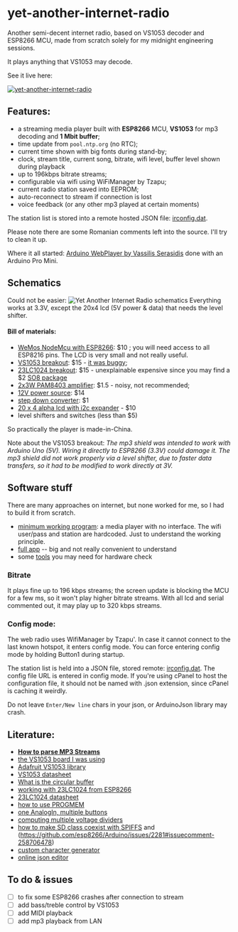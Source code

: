 # yet-another-internet-radio

Another semi-decent internet radio, based on VS1053 decoder and ESP8266 MCU, made from scratch solely for my midnight engineering sessions.

It plays anything that VS1053 may decode.

See it live here:

[![yet-another-internet-radio](http://img.youtube.com/vi/FiWzWgzm_9E/0.jpg)](http://www.youtube.com/watch?v=FiWzWgzm_9E "yet-another-internet-radio")

## Features:
* a streaming media player built with **ESP8266** MCU, **VS1053** for mp3 decoding and **1 Mbit buffer**;
* time update from `pool.ntp.org` (no RTC);
* current time shown with big fonts during stand-by;
* clock, stream title, current song, bitrate, wifi level, buffer level shown during playback
* up to 196kbps bitrate streams;
* configurable via wifi using WiFiManager by Tzapu;
* current radio station saved into EEPROM;
* auto-reconnect to stream if connection is lost
* voice feedback (or any other mp3 played at certain moments)

The station list is stored into a remote hosted JSON file: [irconfig.dat](/irconfig.dat).

Please note there are some Romanian comments left into the source. I'll try to clean it up.

Where it all started: [Arduino WebPlayer by Vassilis Serasidis](https://www.serasidis.gr/circuits/Arduino_WebRadio_player/Arduino_WebRadio_player.htm) done with an Arduino Pro Mini.

## Schematics
Could not be easier:
![Yet Another Internet Radio schematics](https://raw.githubusercontent.com/pisicaverde/yet-another-internet-radio/master/images/schema1.jpg)
Everything works at 3.3V, except the 20x4 lcd (5V power & data) that needs the level shifter.

#### Bill of materials:
- [WeMos NodeMcu with ESP8266](https://www.banggood.com/Wemos-Nodemcu-Wifi-For-Arduino-And-NodeMCU-ESP8266-0_96-Inch-OLED-Board-p-1154759.html): $10 ; you will need access to all ESP8216 pins. The LCD is very small and not really useful.
- [VS1053 breakout](https://www.dx.com/p/sd-card-mp3-music-shield-audio-expansion-board-white-171917): $15 - [it was buggy](https://blog.devmobile.co.nz/2014/04/27/netduino-and-freaduino-mp3-music-shield/);
- [23LC1024 breakout](https://www.mikroe.com/sram-click): $15 - unexplainable expensive since you may find a $2 [SO8 package](https://www.tme.eu/en/details/23lc1024-i_sn/serial-sram-memories-integrated-circ/microchip-technology/)
- [2x3W PAM8403 amplifier](https://www.banggood.com/PAM8403-2-Channel-USB-Power-Audio-Amplifier-Module-Board-3Wx2-Volume-Control-p-1068215.html?cur_warehouse=CN): $1.5 - noisy, not recommended;
- [12V power source](https://www.banggood.com/Mini-100W-Switching-Power-Supply-180-240V-To-12V-8_3A-For-LED-Strip-Light-p-985455.html): $14
- [step down converter](https://www.banggood.com/10Pcs-LM2596-DC-DC-Adjustable-Step-Down-Power-Supply-Module-p-963307.html): $1
- [20 x 4 alpha lcd with i2c expander](https://www.dx.com/p/arduino-iic-i2c-serial-3-2-lcd-2004-module-display-138611) - $10
- level shifters and switches (less than $5)

So practically the player is made-in-China.

Note about the VS1053 breakout: *The mp3 shield was intended to work with Arduino Uno (5V). Wiring it directly to ESP8266 (3.3V) could damage it. The mp3 shield did not work properly via a level shifter, due to faster data transfers, so it had to be modified to work directly at 3V.*

## Software stuff
There are many approaches on internet, but none worked for me, so I had to build it from scratch.
* [minimum working program](/src/minimum): a media player with no interface. The wifi user/pass and station are hardcoded. Just to understand the working principle.
* [full app](/src/current) -- big and not really convenient to understand
* some [tools](/src/tools) you may need for hardware check

### Bitrate
It plays fine up to 196 kbps streams; the screen update is blocking the MCU for a few ms, so it won't play higher bitrate streams. With all lcd and serial commented out, it may play up to 320 kbps streams.

### Config mode:
The web radio uses WifiManager by Tzapu'. In case it cannot connect to the last known hotspot, it enters config mode. You can force entering config mode by holding Button1 during startup.

The station list is held into a JSON file, stored remote: [irconfig.dat](/irconfig.dat). The config file URL is entered in config mode. If you're using cPanel to host the configuration file, it should not be named with .json extension, since cPanel is caching it weirdly.

Do not leave `Enter/New line` chars in your json, or ArduinoJson library may crash.

## Literature:
- **[How to parse MP3 Streams](http://www.smackfu.com/stuff/programming/shoutcast.html)**
- [the VS1053 board I was using](http://www.elecfreaks.com/wiki/index.php?title=Freaduino_MP3_Music_Shield)
- [Adafruit VS1053 library](https://github.com/adafruit/Adafruit_VS1053_Library)
- [VS1053 datasheet](https://www.sparkfun.com/datasheets/Components/SMD/vs1053.pdf)
- [What is the circular buffer](https://en.m.wikipedia.org/wiki/Circular_buffer)
- [working with 23LC1024 from ESP8266](https://github.com/paulenuta/ESP_23LC1024)
- [23LC1024 datasheet](http://ww1.microchip.com/downloads/en/DeviceDoc/20005142C.pdf)
- [how to use PROGMEM](http://www.gammon.com.au/progmem)
- [one AnalogIn, multiple buttons](https://www.baldengineer.com/5-voltage-divider-circuits.html)
- [computing multiple voltage dividers](http://www.loosweb.de/calculator/en/muteiler.html)
- [how to make SD class coexist with SPIFFS](https://github.com/esp8266/Arduino/issues/1524#issuecomment-253969821) and (https://github.com/esp8266/Arduino/issues/2281#issuecomment-258706478)
- [custom character generator](https://omerk.github.io/lcdchargen/)
- [online json editor](https://jsoneditoronline.org/)


## To do & issues
- [ ] to fix some ESP8266 crashes after connection to stream
- [ ] add bass/treble control by VS1053
- [ ] add MIDI playback
- [ ] add mp3 playback from LAN
